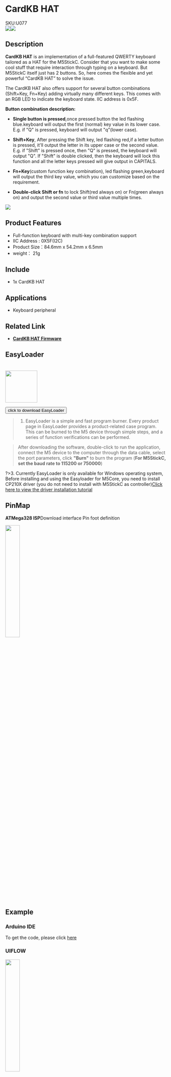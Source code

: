 # CardKB HAT

<div class="badge badge-pill badge-primary product_sku_tag">SKU:U077</div>

<div class="product_pic"><img src="assets/img/product_pics/hat/cardkb_hat/cardkb_hat_01.jpg"><img src="assets/img/product_pics/hat/cardkb_hat/cardkb_hat_02.jpg"></div>

## Description

**CardKB HAT** is an implementation of a full-featured QWERTY keyboard tailored as a HAT for the M5StickC. Consider that you want to make some cool stuff that require interaction through typing on a keyboard. But M5StickC itself just has 2 buttons. So, here comes the flexible and yet powerful “CardKB HAT” to solve the issue.

The CardKB HAT also offers support for several button combinations (Shift+Key, Fn+Key) adding virtually many different keys.  This comes with an RGB LED to indicate the keyboard state. IIC address is 0x5F.

**Button combination description:**

* **Single button is pressed**,once pressed button the led flashing blue.keyboard will output the first (normal) key value in its lower case. E.g. if "Q" is pressed, keyboard will output "q"(lower case).

* **Shift+Key**, After pressing the Shift key, led flashing red,if a letter button is pressed, it'll output the letter in its upper case or the second value.
 E.g. if "Shift" is pressed once, then "Q" is pressed, the keyboard will output "Q". If "Shift" is double clicked, then the keyboard will lock this function and all the letter keys pressed will give output in CAPITALS.

* **Fn+Key**(custom function key combination), led flashing green,keyboard will output the third key value, which you can customize based on the requirement.

* **Double-click Shift or fn** to lock Shift(red always on) or Fn(green always on) and output the second value or third value multiple times.

<img src="assets/img/product_pics/hat/cardkb_hat/cardkb_hat_04.jpg">

## Product Features

- Full-function keyboard with multi-key combination support
- IIC Address : 0X5F(I2C)
- Product Size：84.6mm x 54.2mm x 6.5mm
- weight： 21g

## Include

- 1x CardKB HAT

## Applications

- Keyboard peripheral 

## Related Link

- **[CardKB HAT Firmware](https://github.com/m5stack/M5-ProductExampleCodes/tree/master/Hat/CardKB_HAT/firmware_328p/cardKB_HAT)**

## EasyLoader

<img src="https://m5stack.oss-cn-shenzhen.aliyuncs.com/image/EasyLoader_logo.png" width="100px" style="margin-top:20px">

<a href="https://m5stack.oss-cn-shenzhen.aliyuncs.com/EasyLoader/HAT/CardKB/EasyLoader_CardKB_HAT.exe"><button type="button" class="btn btn-primary">click to download EasyLoader</button></a>

>1. EasyLoader is a simple and fast program burner. Every product page in EasyLoader provides a product-related case program. This can be burned to the M5 device through simple steps, and a series of function verifications can be performed.

>After downloading the software, double-click to run the application, connect the M5 device to the computer through the data cable, select the port parameters, click **"Burn"** to burn the program (**For M5StickC, set the baud rate to 115200 or 750000**)

?>3. Currently EasyLoader is only available for Windows operating system,  Before installing and using the Easyloader for M5Core, you need to install CP210X driver (you do not need to install with M5StickC as controller)[Click here to view the driver installation tutorial](en/related_documents/M5Burner#install-usb-driver)

## PinMap

**ATMega328 ISP**Download interface Pin foot definition

<img src="assets\img\product_pics\app\mega328_isp.png" width="30%" height="30%">

## Example

### Arduino IDE

To get the code, please click [here](https://github.com/m5stack/M5-ProductExampleCodes/tree/master/Hat/CardKB_HAT)

### UIFLOW

<img src="assets/img/product_pics/hat/cardkb_hat/cardkb_hat.jpg" width="30%" height="30%">

To get the uiflow code, please click [here](https://github.com/m5stack/M5-ProductExampleCodes/tree/master/Hat/CardKB_HAT/UIFLOW)

<script>

   var purchase_link = 'https://m5stack.com/collections/m5-unit/products/cardkb_hat';

   anchor_search(purchase_link);
   scrollFunc();

</script>